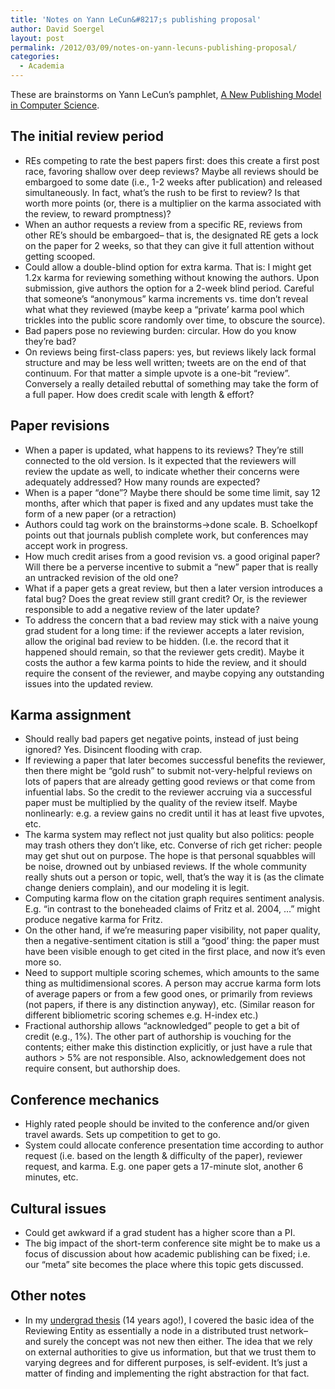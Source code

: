 ```yaml
---
title: 'Notes on Yann LeCun&#8217;s publishing proposal'
author: David Soergel
layout: post
permalink: /2012/03/09/notes-on-yann-lecuns-publishing-proposal/
categories:
  - Academia
---
```

These are brainstorms on Yann LeCun&#8217;s pamphlet, [A New Publishing Model in Computer Science][1].  
<!--more-->

## The initial review period

*   REs competing to rate the best papers first: does this create a first post race, favoring shallow over deep reviews? Maybe all reviews should be embargoed to some date (i.e., 1-2 weeks after publication) and released simultaneously. In fact, what&#8217;s the rush to be first to review? Is that worth more points (or, there is a multiplier on the karma associated with the review, to reward promptness)?
*   When an author requests a review from a specific RE, reviews from other RE&#8217;s should be embargoed&#8211; that is, the designated RE gets a lock on the paper for 2 weeks, so that they can give it full attention without getting scooped.
*   Could allow a double-blind option for extra karma. That is: I might get 1.2x karma for reviewing something without knowing the authors. Upon submission, give authors the option for a 2-week blind period. Careful that someone&#8217;s &#8220;anonymous&#8221; karma increments vs. time don&#8217;t reveal what what they reviewed (maybe keep a &#8220;private&#8217; karma pool which trickles into the public score randomly over time, to obscure the source).
*   Bad papers pose no reviewing burden: circular. How do you know they&#8217;re bad?
*   On reviews being first-class papers: yes, but reviews likely lack formal structure and may be less well written; tweets are on the end of that continuum. For that matter a simple upvote is a one-bit &#8220;review&#8221;. Conversely a really detailed rebuttal of something may take the form of a full paper. How does credit scale with length & effort?

## Paper revisions

*   When a paper is updated, what happens to its reviews? They&#8217;re still connected to the old version. Is it expected that the reviewers will review the update as well, to indicate whether their concerns were adequately addressed? How many rounds are expected? 
*   When is a paper &#8220;done&#8221;? Maybe there should be some time limit, say 12 months, after which that paper is fixed and any updates must take the form of a new paper (or a retraction)
*   Authors could tag work on the brainstorms->done scale. B. Schoelkopf points out that journals publish complete work, but conferences may accept work in progress.
*   How much credit arises from a good revision vs. a good original paper? Will there be a perverse incentive to submit a &#8220;new&#8221; paper that is really an untracked revision of the old one?
*   What if a paper gets a great review, but then a later version introduces a fatal bug? Does the great review still grant credit? Or, is the reviewer responsible to add a negative review of the later update?
*   To address the concern that a bad review may stick with a naive young grad student for a long time: if the reviewer accepts a later revision, allow the original bad review to be hidden. (I.e. the record that it happened should remain, so that the reviewer gets credit). Maybe it costs the author a few karma points to hide the review, and it should require the consent of the reviewer, and maybe copying any outstanding issues into the updated review.

## Karma assignment

*   Should really bad papers get negative points, instead of just being ignored? Yes. Disincent flooding with crap.
*   If reviewing a paper that later becomes successful benefits the reviewer, then there might be &#8220;gold rush&#8221; to submit not-very-helpful reviews on lots of papers that are already getting good reviews or that come from infuential labs. So the credit to the reviewer accruing via a successful paper must be multiplied by the quality of the review itself. Maybe nonlinearly: e.g. a review gains no credit until it has at least five upvotes, etc.
*   The karma system may reflect not just quality but also politics: people may trash others they don&#8217;t like, etc. Converse of rich get richer: people may get shut out on purpose. The hope is that personal squabbles will be noise, drowned out by unbiased reviews. If the whole community really shuts out a person or topic, well, that&#8217;s the way it is (as the climate change deniers complain), and our modeling it is legit.
*   Computing karma flow on the citation graph requires sentiment analysis. E.g. &#8220;in contrast to the boneheaded claims of Fritz et al. 2004, &#8230;&#8221; might produce negative karma for Fritz.
*   On the other hand, if we&#8217;re measuring paper visibility, not paper quality, then a negative-sentiment citation is still a &#8220;good&#8217; thing: the paper must have been visible enough to get cited in the first place, and now it&#8217;s even more so.
*   Need to support multiple scoring schemes, which amounts to the same thing as multidimensional scores. A person may accrue karma form lots of average papers or from a few good ones, or primarily from reviews (not papers, if there is any distinction anyway), etc. (Similar reason for different bibliometric scoring schemes e.g. H-index etc.)
*   Fractional authorship allows &#8220;acknowledged&#8221; people to get a bit of credit (e.g., 1%). The other part of authorship is vouching for the contents; either make this distinction explicitly, or just have a rule that authors > 5% are not responsible. Also, acknowledgement does not require consent, but authorship does.

## Conference mechanics

*   Highly rated people should be invited to the conference and/or given travel awards. Sets up competition to get to go.
*   System could allocate conference presentation time according to author request (i.e. based on the length & difficulty of the paper), reviewer request, and karma. E.g. one paper gets a 17-minute slot, another 6 minutes, etc.

## Cultural issues

*   Could get awkward if a grad student has a higher score than a PI.
*   The big impact of the short-term conference site might be to make us a focus of discussion about how academic publishing can be fixed; i.e. our &#8220;meta&#8221; site becomes the place where this topic gets discussed.

## Other notes

*   In my [undergrad thesis][2] (14 years ago!), I covered the basic idea of the Reviewing Entity as essentially a node in a distributed trust network&#8211; and surely the concept was not new then either. The idea that we rely on external authorities to give us information, but that we trust them to varying degrees and for different purposes, is self-evident. It&#8217;s just a matter of finding and implementing the right abstraction for that fact.

 [1]: http://yann.lecun.com/ex/pamphlets/publishing-models.html
 [2]: http://www.davidsoergel.com/soergel-organism.pdf